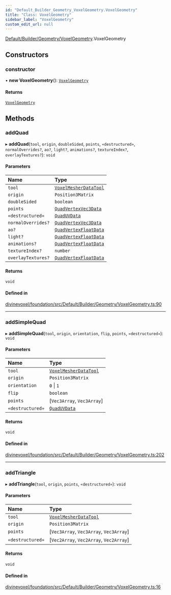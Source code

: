 ```yaml
---
id: "Default_Builder_Geometry_VoxelGeometry.VoxelGeometry"
title: "Class: VoxelGeometry"
sidebar_label: "VoxelGeometry"
custom_edit_url: null
---
```


[Default/Builder/Geometry/VoxelGeometry](../modules/Default_Builder_Geometry_VoxelGeometry.md).VoxelGeometry

## Constructors

### constructor

• **new VoxelGeometry**(): [`VoxelGeometry`](Default_Builder_Geometry_VoxelGeometry.VoxelGeometry.md)

#### Returns

[`VoxelGeometry`](Default_Builder_Geometry_VoxelGeometry.VoxelGeometry.md)

## Methods

### addQuad

▸ **addQuad**(`tool`, `origin`, `doubleSided`, `points`, `«destructured»`, `normalOverrides?`, `ao?`, `light?`, `animations?`, `textureIndex?`, `overlayTextures?`): `void`

#### Parameters

| Name | Type |
| :------ | :------ |
| `tool` | [`VoxelMesherDataTool`](Default_Builder_Tools_VoxelMesherDataTool.VoxelMesherDataTool.md) |
| `origin` | `Position3Matrix` |
| `doubleSided` | `boolean` |
| `points` | [`QuadVertexVec3Data`](../modules/Default_Builder_Geometry_Geometry_types.md#quadvertexvec3data) |
| `«destructured»` | [`QuadUVData`](../modules/Default_Builder_Geometry_Geometry_types.md#quaduvdata) |
| `normalOverrides?` | [`QuadVertexVec3Data`](../modules/Default_Builder_Geometry_Geometry_types.md#quadvertexvec3data) |
| `ao?` | [`QuadVertexFloatData`](../modules/Default_Builder_Geometry_Geometry_types.md#quadvertexfloatdata) |
| `light?` | [`QuadVertexFloatData`](../modules/Default_Builder_Geometry_Geometry_types.md#quadvertexfloatdata) |
| `animations?` | [`QuadVertexFloatData`](../modules/Default_Builder_Geometry_Geometry_types.md#quadvertexfloatdata) |
| `textureIndex?` | `number` |
| `overlayTextures?` | [`QuadVertexFloatData`](../modules/Default_Builder_Geometry_Geometry_types.md#quadvertexfloatdata) |

#### Returns

`void`

#### Defined in

[divinevoxel/foundation/src/Default/Builder/Geometry/VoxelGeometry.ts:90](https://github.com/lucasdamianjohnson/DivineVoxelEngine/blob/596fa7391478620ed460dfb4856ff0a763b91c49/divinevoxel/foundation/src/Default/Builder/Geometry/VoxelGeometry.ts#L90)

___

### addSimpleQuad

▸ **addSimpleQuad**(`tool`, `origin`, `orientation`, `flip`, `points`, `«destructured»`): `void`

#### Parameters

| Name | Type |
| :------ | :------ |
| `tool` | [`VoxelMesherDataTool`](Default_Builder_Tools_VoxelMesherDataTool.VoxelMesherDataTool.md) |
| `origin` | `Position3Matrix` |
| `orientation` | ``0`` \| ``1`` |
| `flip` | `boolean` |
| `points` | [`Vec3Array`, `Vec3Array`] |
| `«destructured»` | [`QuadUVData`](../modules/Default_Builder_Geometry_Geometry_types.md#quaduvdata) |

#### Returns

`void`

#### Defined in

[divinevoxel/foundation/src/Default/Builder/Geometry/VoxelGeometry.ts:202](https://github.com/lucasdamianjohnson/DivineVoxelEngine/blob/596fa7391478620ed460dfb4856ff0a763b91c49/divinevoxel/foundation/src/Default/Builder/Geometry/VoxelGeometry.ts#L202)

___

### addTriangle

▸ **addTriangle**(`tool`, `origin`, `points`, `«destructured»`): `void`

#### Parameters

| Name | Type |
| :------ | :------ |
| `tool` | [`VoxelMesherDataTool`](Default_Builder_Tools_VoxelMesherDataTool.VoxelMesherDataTool.md) |
| `origin` | `Position3Matrix` |
| `points` | [`Vec3Array`, `Vec3Array`, `Vec3Array`] |
| `«destructured»` | [`Vec2Array`, `Vec2Array`, `Vec2Array`] |

#### Returns

`void`

#### Defined in

[divinevoxel/foundation/src/Default/Builder/Geometry/VoxelGeometry.ts:16](https://github.com/lucasdamianjohnson/DivineVoxelEngine/blob/596fa7391478620ed460dfb4856ff0a763b91c49/divinevoxel/foundation/src/Default/Builder/Geometry/VoxelGeometry.ts#L16)
